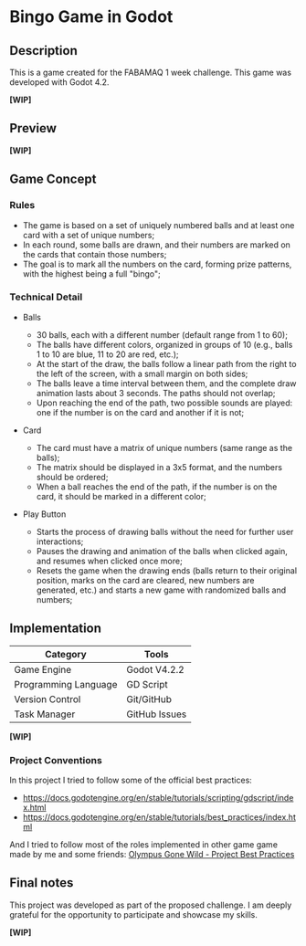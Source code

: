 # Bingo Game in Godot

## Description

This is a game created for the FABAMAQ 1 week challenge. This game was developed with Godot 4.2.

**[WIP]**

## Preview

**[WIP]**

## Game Concept

### Rules

- The game is based on a set of uniquely numbered balls and at least one card with a set of unique numbers;
- In each round, some balls are drawn, and their numbers are marked on the cards that contain those numbers;
- The goal is to mark all the numbers on the card, forming prize patterns, with the highest being a full "bingo";

### Technical Detail

- Balls
  - 30 balls, each with a different number (default range from 1 to 60);
  - The balls have different colors, organized in groups of 10 (e.g., balls 1 to 10 are blue, 11 to 20 are red, etc.);
  - At the start of the draw, the balls follow a linear path from the right to the left of the screen, with a small margin on both sides;
  - The balls leave a time interval between them, and the complete draw animation lasts about 3 seconds. The paths should not overlap;
  - Upon reaching the end of the path, two possible sounds are played: one if the number is on the card and another if it is not;

- Card
  - The card must have a matrix of unique numbers (same range as the balls);
  - The matrix should be displayed in a 3x5 format, and the numbers should be ordered;
  - When a ball reaches the end of the path, if the number is on the card, it should be marked in a different color;

- Play Button
  - Starts the process of drawing balls without the need for further user interactions;
  - Pauses the drawing and animation of the balls when clicked again, and resumes when clicked once more;
  - Resets the game when the drawing ends (balls return to their original position, marks on the card are cleared, new numbers are generated, etc.) and starts a new game with randomized balls and numbers;


## Implementation

| Category             | Tools         |
| -------------------- | ------------- |
| Game Engine          | Godot V4.2.2  |
| Programming Language | GD Script     |
| Version Control      | Git/GitHub    |
| Task Manager         | GitHub Issues |

**[WIP]**

### Project Conventions

In this project I tried to follow some of the official best practices:

- https://docs.godotengine.org/en/stable/tutorials/scripting/gdscript/index.html
- https://docs.godotengine.org/en/stable/tutorials/best_practices/index.html

And I tried to follow most of the roles implemented in other game game made by me and some friends: [Olympus Gone Wild - Project Best Practices](https://github.com/FlamingoFiestaStudio/OlympusGoneWild/wiki/ProjectBestPractices)

## Final notes

This project was developed as part of the proposed challenge. I am deeply grateful for the opportunity to participate and showcase my skills.

**[WIP]**
